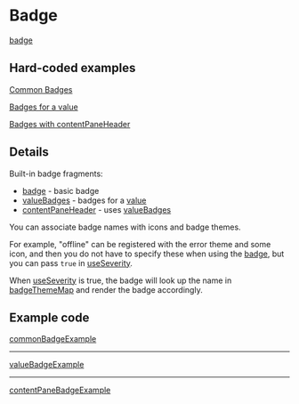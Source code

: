 # Badge

[badge](def://?inline)

## Hard-coded examples

[Common Badges](actualize:///cookbook/badge/example/common)

[Badges for a value](actualize:///cookbook/badge/example/value)

[Badges with contentPaneHeader](actualize:///cookbook/badge/example/content-pane)

## Details

Built-in badge fragments:

- [badge](fragment://) - basic badge
- [valueBadges](fragment://) - badges for a [value](def://)
- [contentPaneHeader](fragment://) - uses [valueBadges](fragment://)

You can associate badge names with icons and badge themes.

For example, "offline" can be registered with the error theme and some icon,
and then you do not have to specify these when using the [badge](fragment://),
but you can pass `true` in [useSeverity](paramter://badge).

When [useSeverity](paramter://badge) is true, the badge will look up the
name in [badgeThemeMap](property://BadgeTheme) and render the badge accordingly.

## Example code

[commonBadgeExample](example://)

---

[valueBadgeExample](example://)

---

[contentPaneBadgeExample](example://)